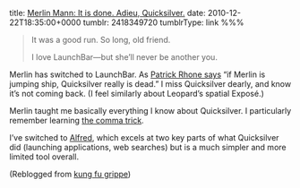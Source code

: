 title: [Merlin Mann: It is done. Adieu, Quicksilver.](http://www.kungfugrippe.com/post/2409037212/quicksilver)
date: 2010-12-22T18:35:00+0000
tumblr: 2418349720
tumblrType: link
%%%

> It was a good run. So long, old friend.
>
> I love LaunchBar—but she’ll never be another you.

Merlin has switched to LaunchBar. As [Patrick Rhone says][MM] “if Merlin is jumping ship, Quicksilver really is dead.” I miss Quicksilver dearly, and know it’s not coming back. (I feel similarly about Leopard’s spatial Exposé.) 

Merlin taught me basically everything I know about Quicksilver. I particularly remember learning [the comma trick][CT]. 

I’ve switched to [Alfred][AL], which excels at two key parts of what Quicksilver did (launching applications, web searches) but is a much simpler and more limited tool overall. 


[MM]: http://minimalmac.com/post/2417993262/it-is-done-adieu-quicksilver-kung-fu-grippe

[CT]: http://www.43folders.com/2007/03/05/tms-comma-trick

[AL]: http://www.alfredapp.com/

(Reblogged from [kung fu grippe](https://www.kungfugrippe.com/post/2409037212/quicksilver))
